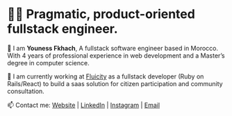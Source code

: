 # 👨‍💻 Pragmatic, product-oriented fullstack engineer.

💬 I am <strong>Youness Fkhach</strong>, A fullstack software engineer based in Morocco. With 4 years of professional experience in web development and a Master’s degree in computer science.

🔭 I am currently working at [Fluicity](get.flui.city/) as a fullstack developer (Ruby on Rails/React) to build a saas solution for citizen participation and community consultation.

📫 Contact me: [Website](https://fkhach.me) | [LinkedIn](https://www.linkedin.com/in/youness-fkhach/) | [Instagram](https://www.instagram.com/wild_cryptographer/) | [Email](mailto:youness@fkhach.me)

<!--
**YounessFkhach/YounessFkhach** is a ✨ _special_ ✨ repository because its `README.md` (this file) appears on your GitHub profile.

Here are some ideas to get you started:

- 🔭 I’m currently working on ...
- 🌱 I’m currently learning ...
- 👯 I’m looking to collaborate on ...
- 🤔 I’m looking for help with ...
- 💬 Ask me about ...
- 📫 How to reach me: ...
- 😄 Pronouns: ...
- ⚡ Fun fact: ...
-->

